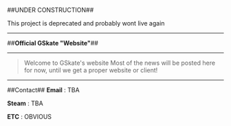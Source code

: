 ##UNDER CONSTRUCTION##

This project is deprecated and probably wont live again

----------

##**Official GSkate "Website"**##

----------

> Welcome to GSkate's website
> Most of the news will be posted here for now,
>  until we get a proper website or
> client!

----------
##Contact##
  **Email** : TBA
  
  **Steam** : TBA
  
  **ETC** : OBVIOUS


